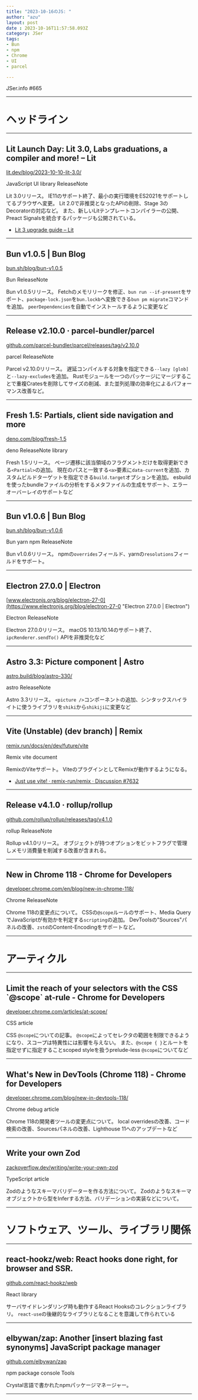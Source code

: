 ```yaml
---
title: "2023-10-16のJS: "
author: "azu"
layout: post
date : 2023-10-16T11:57:58.093Z
category: JSer
tags:
- Bun
- npm
- Chrome
- UI
- parcel

---
```


JSer.info #665

----

<h1 class="site-genre">ヘッドライン</h1>

----

## Lit Launch Day: Lit 3.0, Labs graduations, a compiler and more! – Lit
[lit.dev/blog/2023-10-10-lit-3.0/](https://lit.dev/blog/2023-10-10-lit-3.0/ "Lit Launch Day: Lit 3.0, Labs graduations, a compiler and more! – Lit")
<p class="jser-tags jser-tag-icon"><span class="jser-tag">JavaScript</span> <span class="jser-tag">UI</span> <span class="jser-tag">library</span> <span class="jser-tag">ReleaseNote</span></p>

Lit 3.0リリース。
IE11のサポート終了、最小の実行環境をES2021をサポートしてるブラウザへ変更。
Lit 2.0で非推奨となったAPIの削除、Stage 3のDecoratorの対応など。
また、新しいLitテンプレートコンパイラーの公開、Preact Signalsを統合するパッケージも公開されている。

- [Lit 3 upgrade guide – Lit](https://lit.dev/docs/v3/releases/upgrade/ "Lit 3 upgrade guide – Lit")

----

## Bun v1.0.5 | Bun Blog
[bun.sh/blog/bun-v1.0.5](https://bun.sh/blog/bun-v1.0.5 "Bun v1.0.5 | Bun Blog")
<p class="jser-tags jser-tag-icon"><span class="jser-tag">Bun</span> <span class="jser-tag">ReleaseNote</span></p>

Bun v1.0.5リリース。
Fetchのメモリリークを修正、`bun run --if-present`をサポート、`package-lock.json`を`bun.lockb`へ変換できる`bun pm migrate`コマンドを追加。
`peerDependencies`を自動でインストールするように変更など


----

## Release v2.10.0 · parcel-bundler/parcel
[github.com/parcel-bundler/parcel/releases/tag/v2.10.0](https://github.com/parcel-bundler/parcel/releases/tag/v2.10.0 "Release v2.10.0 · parcel-bundler/parcel")
<p class="jser-tags jser-tag-icon"><span class="jser-tag">parcel</span> <span class="jser-tag">ReleaseNote</span></p>

Parcel v2.10.0リリース。
遅延コンパイルする対象を指定できる`--lazy [glob]`と`--lazy-excludes`を追加。
Rustモジュールを一つのパッケージにマージすることで重複Cratesを削除してサイズの削減、また並列処理の効率化によるパフォーマンス改善など。


----

## Fresh 1.5: Partials, client side navigation and more
[deno.com/blog/fresh-1.5](https://deno.com/blog/fresh-1.5 "Fresh 1.5: Partials, client side navigation and more")
<p class="jser-tags jser-tag-icon"><span class="jser-tag">deno</span> <span class="jser-tag">ReleaseNote</span> <span class="jser-tag">library</span></p>

Fresh 1.5リリース。
ページ遷移に該当領域のフラグメントだけを取得更新できる`<Partial>`の追加。
現在のパスと一致する`<a>`要素に`data-current`を追加、カスタムビルドターゲットを指定できる`build.target`オプションを追加。
esbuildを使ったbundleファイルの分析をするメタファイルの生成をサポート、エラーオーバーレイのサポートなど


----

## Bun v1.0.6 | Bun Blog
[bun.sh/blog/bun-v1.0.6](https://bun.sh/blog/bun-v1.0.6 "Bun v1.0.6 | Bun Blog")
<p class="jser-tags jser-tag-icon"><span class="jser-tag">Bun</span> <span class="jser-tag">yarn</span> <span class="jser-tag">npm</span> <span class="jser-tag">ReleaseNote</span></p>

Bun v1.0.6リリース。
npmの`overrides`フィールド、yarnの`resolutions`フィールドをサポート。


----

## Electron 27.0.0 | Electron
[www.electronjs.org/blog/electron-27-0](https://www.electronjs.org/blog/electron-27-0 "Electron 27.0.0 | Electron")
<p class="jser-tags jser-tag-icon"><span class="jser-tag">Electron</span> <span class="jser-tag">ReleaseNote</span></p>

Electron 27.0.0リリース。
macOS 10.13/10.14のサポート終了、`ipcRenderer.sendTo()` APIを非推奨化など


----

## Astro 3.3: Picture component | Astro
[astro.build/blog/astro-330/](https://astro.build/blog/astro-330/ "Astro 3.3: Picture component | Astro")
<p class="jser-tags jser-tag-icon"><span class="jser-tag">astro</span> <span class="jser-tag">ReleaseNote</span></p>

Astro 3.3リリース。
`<picture />`コンポーネントの追加、シンタックスハイライトに使うライブラリを`shiki`から`shikiji`に変更など


----

## Vite (Unstable) (dev branch) | Remix
[remix.run/docs/en/dev/future/vite](https://remix.run/docs/en/dev/future/vite "Vite (Unstable) (dev branch) | Remix")
<p class="jser-tags jser-tag-icon"><span class="jser-tag">Remix</span> <span class="jser-tag">vite</span> <span class="jser-tag">document</span></p>

RemixのViteサポート。
ViteのプラグインとしてRemixが動作するようになる。

- [Just use vite! · remix-run/remix · Discussion #7632](https://github.com/remix-run/remix/discussions/7632 "Just use vite! · remix-run/remix · Discussion #7632")

----

## Release v4.1.0 · rollup/rollup
[github.com/rollup/rollup/releases/tag/v4.1.0](https://github.com/rollup/rollup/releases/tag/v4.1.0 "Release v4.1.0 · rollup/rollup")
<p class="jser-tags jser-tag-icon"><span class="jser-tag">rollup</span> <span class="jser-tag">ReleaseNote</span></p>

Rollup v4.1.0リリース。
オブジェクトが持つオプションをビットフラグで管理しメモリ消費量を削減する改善が含まれる。


----

## New in Chrome 118 - Chrome for Developers
[developer.chrome.com/en/blog/new-in-chrome-118/](https://developer.chrome.com/en/blog/new-in-chrome-118/ "New in Chrome 118 - Chrome for Developers")
<p class="jser-tags jser-tag-icon"><span class="jser-tag">Chrome</span> <span class="jser-tag">ReleaseNote</span></p>

Chrome 118の変更点について。
CSSの`@scope`ルールのサポート、Media QueryでJavaScriptが有効かを判定する`scripting`の追加。
DevToolsの"Sources"パネルの改善、`zstd`のContent-Encodingをサポートなど。


----
<h1 class="site-genre">アーティクル</h1>

----

## Limit the reach of your selectors with the CSS \`@scope\` at-rule - Chrome for Developers
[developer.chrome.com/articles/at-scope/](https://developer.chrome.com/articles/at-scope/ "Limit the reach of your selectors with the CSS \`@scope\` at-rule - Chrome for Developers")
<p class="jser-tags jser-tag-icon"><span class="jser-tag">CSS</span> <span class="jser-tag">article</span></p>

CSS `@scope`についての記事。
`@scope`によってセレクタの範囲を制限できるようになり、スコープは特異性には影響を与えない。
また、`@scope { }`とルートを指定せずに指定することscoped styleを扱うprelude-less `@scope`についてなど


----

## What&#039;s New in DevTools (Chrome 118) - Chrome for Developers
[developer.chrome.com/blog/new-in-devtools-118/](https://developer.chrome.com/blog/new-in-devtools-118/ "What&#039;s New in DevTools (Chrome 118) - Chrome for Developers")
<p class="jser-tags jser-tag-icon"><span class="jser-tag">Chrome</span> <span class="jser-tag">debug</span> <span class="jser-tag">article</span></p>

Chrome 118の開発者ツールの変更点について。
local overridesの改善、コード検索の改善、Sourcesパネルの改善、Lighthouse 11へのアップデートなど


----

## Write your own Zod
[zackoverflow.dev/writing/write-your-own-zod](https://zackoverflow.dev/writing/write-your-own-zod "Write your own Zod")
<p class="jser-tags jser-tag-icon"><span class="jser-tag">TypeScript</span> <span class="jser-tag">article</span></p>

Zodのようなスキーマバリデーターを作る方法について。
Zodのようなスキーマオブジェクトから型をInferする方法、バリデーションの実装などについて。


----
<h1 class="site-genre">ソフトウェア、ツール、ライブラリ関係</h1>

----

## react-hookz/web: React hooks done right, for browser and SSR.
[github.com/react-hookz/web](https://github.com/react-hookz/web "react-hookz/web: React hooks done right, for browser and SSR.")
<p class="jser-tags jser-tag-icon"><span class="jser-tag">React</span> <span class="jser-tag">library</span></p>

サーバサイドレンダリング時も動作するReact Hooksのコレクションライブラリ。
`react-use`の後継的なライブラリとなることを意識して作られている


----

## elbywan/zap: Another \[insert blazing fast synonyms\] JavaScript package manager
[github.com/elbywan/zap](https://github.com/elbywan/zap "elbywan/zap: Another \[insert blazing fast synonyms\] JavaScript package manager")
<p class="jser-tags jser-tag-icon"><span class="jser-tag">npm</span> <span class="jser-tag">package</span> <span class="jser-tag">console</span> <span class="jser-tag">Tools</span></p>

Crystal言語で書かれたnpmパッケージマネージャー。


----
